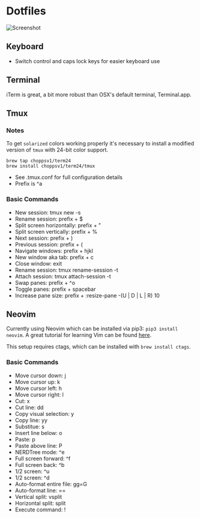 # Dotfiles

![Screenshot](https://raw.githubusercontent.com/a1017/osx-setup/master/screenshot.png)

## Keyboard

* Switch control and caps lock keys for easier keyboard use

## Terminal

iTerm is great, a bit more robust than OSX's default terminal, Terminal.app.

## Tmux

### Notes

To get `solarized` colors working properly it's necessary to install a modified version of `tmux` with 24-bit color support.

```
brew tap choppsv1/term24
brew install choppsv1/term24/tmux
```

* See .tmux.conf for full configuration details
* Prefix is ^a

### Basic Commands

* New session: tmux new -s <name>
* Rename session: prefix + $
* Split screen horizontally: prefix + "
* Split screen vertically: prefix + %
* Next session: prefix + )
* Previous session: prefix + (
* Navigate windows:  prefix + hjkl
* New window aka tab: prefix + c
* Close window: exit
* Rename session: tmux rename-session -t <old name> <new name>
* Attach session: tmux attach-session -t <name>
* Swap panes: prefix + ^o
* Toggle panes: prefix + spacebar
* Increase pane size: prefix + :resize-pane -(U | D | L | R) 10

## Neovim

Currently using Neovim which can be installed via pip3: `pip3 install neovim`. A great tutorial for learning Vim can be found [here](http://yannesposito.com/Scratch/en/blog/Learn-Vim-Progressively/).

This setup requires ctags, which can be installed with `brew install ctags`.

### Basic Commands

* Move cursor down: j
* Move cursor up: k
* Move cursor left: h
* Move cursor right: l
* Cut: x
* Cut line: dd
* Copy visual selection: y
* Copy line: yy
* Substitue: s
* Insert line below: o
* Paste: p
* Paste above line: P
* NERDTree mode: ^e
* Full screen forward: ^f
* Full screen back: ^b
* 1/2 screen: ^u
* 1/2 screen: ^d
* Auto-format entire file: gg=G
* Auto-format line: ==
* Vertical split: vsplit
* Horizontal split: split
* Execute command: !<command>
